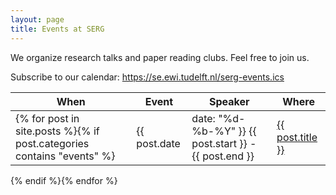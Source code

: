 ```yaml
---
layout: page
title: Events at SERG
---
```


We organize research talks and paper reading clubs. Feel free to join us.

Subscribe to our calendar: https://se.ewi.tudelft.nl/serg-events.ics

| When | Event       | Speaker | Where           |
|---------|-------|----------------------|------------------------|
{% for post in site.posts %}{% if post.categories contains "events" %}| {{ post.date | date: "%d-%b-%Y" }} {{ post.start }} - {{ post.end }} | <a href="{{ post.url }}">{{ post.title }}</a> | {{ post.speaker }} | {{ post.where }} |
{% endif %}{% endfor %}
